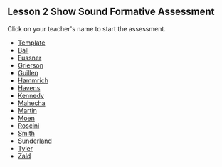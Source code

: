 ## Lesson 2 Show Sound Formative Assessment

Click on your teacher's name to start the assessment.

* [Template](https://docs.google.com/forms/d/e/1FAIpQLSeFkM62uh7PhGDjrJVmpFzK7xvV0aI-tMIzjhZ92JLndXb3vQ/viewform)
* [Ball]()
* [Fussner](https://docs.google.com/forms/d/e/1FAIpQLSfyZwepx93Mk1yhGEVh8i9rtOSAbKmzHWJ4hk9jVOCngJzoZw/viewform?usp=sf_link)
* [Grierson](https://docs.google.com/forms/d/e/1FAIpQLSfH4EDgiBs36bG9VYyBMQmVxqxX-o19cEOOlb3whIfCmLgByA/viewform?usp=sf_link)
* [Guillen](https://docs.google.com/forms/d/e/1FAIpQLScZp5S1du7AkrQ4aJ05S4JR_5BwFgCJulo-1bvtJ1kKGZfTDw/viewform?usp=sf_link)
* [Hammrich](https://docs.google.com/forms/d/e/1FAIpQLScIcD4Bowwfzri1Po47ggzJDqQzqDckel-zvbQAK3StYSyoBQ/viewform?usp=sf_link)
* [Havens](https://docs.google.com/forms/d/e/1FAIpQLScrYgFCfAGv9pnJ_0BI1Olj6n8yXEvLPgv-q4oQtSzW-hOAdw/viewform?usp=sf_link)
* [Kennedy](https://docs.google.com/forms/d/e/1FAIpQLSfmRJQf3n8lqWpq13fs8li8ENWap7MpS8lsqGBTrlj01GA1Kg/viewform?usp=sf_link)
* [Mahecha](https://docs.google.com/forms/d/e/1FAIpQLSfWnoaCeCqQrXLNlBFz6T3YbRYiKOXtDLdVAtT8b_WFefUHMQ/viewform?usp=sf_link)
* [Martin](https://docs.google.com/forms/d/e/1FAIpQLSfMbihWxbE_RzHP4unVYfTh_6yzAQDk1n4g_bOHRawWV3c3Tg/viewform?usp=sf_link)
* [Moen]()
* [Roscini]()
* [Smith](https://docs.google.com/forms/d/e/1FAIpQLSf5wY_i3gY-fVMHX6YbaNuYLXcUUUZelwioPru4E-jseq25hg/viewform?usp=sf_link)
* [Sunderland](https://docs.google.com/forms/d/e/1FAIpQLSfJ-EZn8o04LhfDZWrWWjDiFEZW4_-YftW_sN6k0tACjCxweQ/viewform?usp=sf_link)
* [Tyler](https://docs.google.com/forms/d/e/1FAIpQLSdoCUIFNqpXgX26RGXzz7QT-j3XeZXwxczvMbNoRLacIfqeYA/viewform?usp=sf_link)
* [Zald]()

